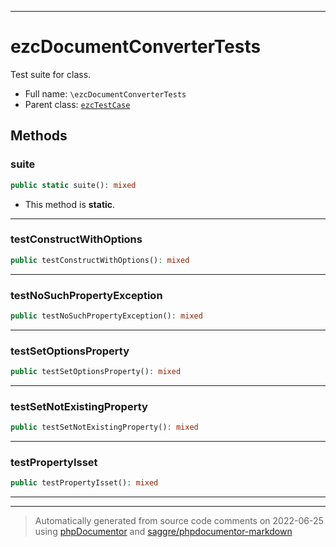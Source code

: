 ***

# ezcDocumentConverterTests

Test suite for class.



* Full name: `\ezcDocumentConverterTests`
* Parent class: [`ezcTestCase`](./ezcTestCase.md)




## Methods


### suite



```php
public static suite(): mixed
```



* This method is **static**.







***

### testConstructWithOptions



```php
public testConstructWithOptions(): mixed
```











***

### testNoSuchPropertyException



```php
public testNoSuchPropertyException(): mixed
```











***

### testSetOptionsProperty



```php
public testSetOptionsProperty(): mixed
```











***

### testSetNotExistingProperty



```php
public testSetNotExistingProperty(): mixed
```











***

### testPropertyIsset



```php
public testPropertyIsset(): mixed
```











***


***
> Automatically generated from source code comments on 2022-06-25 using [phpDocumentor](http://www.phpdoc.org/) and [saggre/phpdocumentor-markdown](https://github.com/Saggre/phpDocumentor-markdown)
